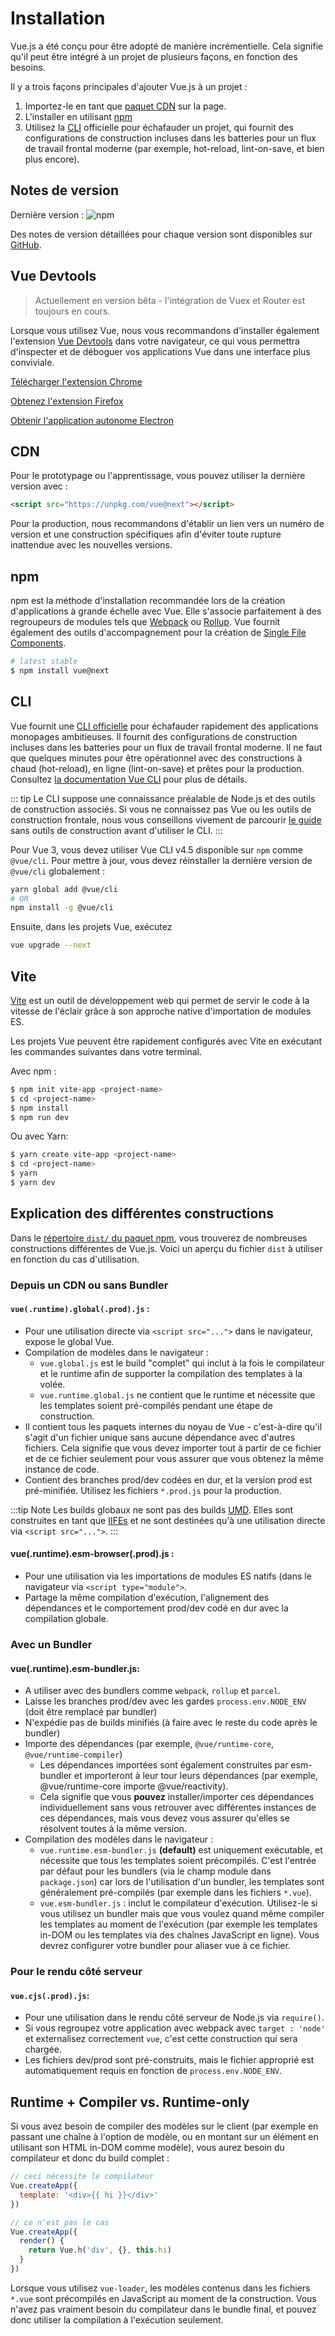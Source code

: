 # Installation

Vue.js a été conçu pour être adopté de manière incrémentielle. Cela signifie qu'il peut être intégré à un projet de plusieurs façons, en fonction des besoins.

Il y a trois façons principales d'ajouter Vue.js à un projet :

1. Importez-le en tant que [paquet CDN](#cdn) sur la page.
2. L'installer en utilisant [npm](#npm)
3. Utilisez la [CLI](#cli) officielle pour échafauder un projet, qui fournit des configurations de construction incluses dans les batteries pour un flux de travail frontal moderne (par exemple, hot-reload, lint-on-save, et bien plus encore).

## Notes de version

Dernière version : ![npm](https://img.shields.io/npm/v/vue/next.svg)

Des notes de version détaillées pour chaque version sont disponibles sur [GitHub](https://github.com/vuejs/vue-next/blob/master/CHANGELOG.md).

## Vue Devtools

> Actuellement en version bêta - l'intégration de Vuex et Router est toujours en cours.

Lorsque vous utilisez Vue, nous vous recommandons d'installer également l'extension [Vue Devtools](https://github.com/vuejs/vue-devtools#vue-devtools) dans votre navigateur, ce qui vous permettra d'inspecter et de déboguer vos applications Vue dans une interface plus conviviale.

[Télécharger l'extension Chrome](https://chrome.google.com/webstore/detail/vuejs-devtools/ljjemllljcmogpfapbkkighbhhppjdbg)

[Obtenez l'extension Firefox](https://addons.mozilla.org/en-US/firefox/addon/vue-js-devtools/)

[Obtenir l'application autonome Electron](https://github.com/vuejs/vue-devtools/blob/dev/packages/shell-electron/README.md)

## CDN

Pour le prototypage ou l'apprentissage, vous pouvez utiliser la dernière version avec :

```html
<script src="https://unpkg.com/vue@next"></script>
```

Pour la production, nous recommandons d'établir un lien vers un numéro de version et une construction spécifiques afin d'éviter toute rupture inattendue avec les nouvelles versions.

## npm

npm est la méthode d'installation recommandée lors de la création d'applications à grande échelle avec Vue. Elle s'associe parfaitement à des regroupeurs de modules tels que [Webpack](https://webpack.js.org/) ou [Rollup](https://rollupjs.org/). Vue fournit également des outils d'accompagnement pour la création de [Single File Components](../guide/single-file-component.html).

```bash
# latest stable
$ npm install vue@next
```

## CLI

Vue fournit une [CLI officielle](https://github.com/vuejs/vue-cli) pour échafauder rapidement des applications monopages ambitieuses. Il fournit des configurations de construction incluses dans les batteries pour un flux de travail frontal moderne. Il ne faut que quelques minutes pour être opérationnel avec des constructions à chaud (hot-reload), en ligne (lint-on-save) et prêtes pour la production. Consultez [la documentation Vue CLI](https://cli.vuejs.org) pour plus de détails.

::: tip
Le CLI suppose une connaissance préalable de Node.js et des outils de construction associés. Si vous ne connaissez pas Vue ou les outils de construction frontale, nous vous conseillons vivement de parcourir [le guide](./introduction.html) sans outils de construction avant d'utiliser le CLI.
:::

Pour Vue 3, vous devez utiliser Vue CLI v4.5 disponible sur `npm` comme `@vue/cli`. Pour mettre à jour, vous devez réinstaller la dernière version de `@vue/cli` globalement :

```bash
yarn global add @vue/cli
# OR
npm install -g @vue/cli
```

Ensuite, dans les projets Vue, exécutez

```bash
vue upgrade --next
```

## Vite

[Vite](https://github.com/vitejs/vite) est un outil de développement web qui permet de servir le code à la vitesse de l'éclair grâce à son approche native d'importation de modules ES.

Les projets Vue peuvent être rapidement configurés avec Vite en exécutant les commandes suivantes dans votre terminal.

Avec npm :

```bash
$ npm init vite-app <project-name>
$ cd <project-name>
$ npm install
$ npm run dev
```

Ou avec Yarn:

```bash
$ yarn create vite-app <project-name>
$ cd <project-name>
$ yarn
$ yarn dev
```

## Explication des différentes constructions

Dans le [répertoire `dist/` du paquet npm](https://cdn.jsdelivr.net/npm/vue@3.0.2/dist/), vous trouverez de nombreuses constructions différentes de Vue.js. Voici un aperçu du fichier `dist` à utiliser en fonction du cas d'utilisation.

### Depuis un CDN ou sans Bundler

#### `vue(.runtime).global(.prod).js` :

- Pour une utilisation directe via `<script src="...">` dans le navigateur, expose le global Vue.
- Compilation de modèles dans le navigateur :
  - `vue.global.js` est le build "complet" qui inclut à la fois le compilateur et le runtime afin de supporter la compilation des templates à la volée.
  - `vue.runtime.global.js` ne contient que le runtime et nécessite que les templates soient pré-compilés pendant une étape de construction.
- Il contient tous les paquets internes du noyau de Vue - c'est-à-dire qu'il s'agit d'un fichier unique sans aucune dépendance avec d'autres fichiers. Cela signifie que vous devez importer tout à partir de ce fichier et de ce fichier seulement pour vous assurer que vous obtenez la même instance de code.
- Contient des branches prod/dev codées en dur, et la version prod est pré-minifiée. Utilisez les fichiers `*.prod.js` pour la production.

:::tip Note
Les builds globaux ne sont pas des builds [UMD](https://github.com/umdjs/umd). Elles sont construites en tant que [IIFEs](https://developer.mozilla.org/en-US/docs/Glossary/IIFE) et ne sont destinées qu'à une utilisation directe via `<script src="...">`.
:::

#### vue(.runtime).esm-browser(.prod).js :

- Pour une utilisation via les importations de modules ES natifs (dans le navigateur via `<script type="module">`.
- Partage la même compilation d'exécution, l'alignement des dépendances et le comportement prod/dev codé en dur avec la compilation globale.

### Avec un Bundler

#### vue(.runtime).esm-bundler.js:

- A utiliser avec des bundlers comme `webpack`, `rollup` et `parcel`.
- Laisse les branches prod/dev avec les gardes `process.env.NODE_ENV` (doit être remplacé par bundler)
- N'expédie pas de builds minifiés (à faire avec le reste du code après le bundler)
- Importe des dépendances (par exemple, `@vue/runtime-core`, `@vue/runtime-compiler`)
  - Les dépendances importées sont également construites par esm-bundler et importeront à leur tour leurs dépendances (par exemple, @vue/runtime-core importe @vue/reactivity).
  - Cela signifie que vous **pouvez** installer/importer ces dépendances individuellement sans vous retrouver avec différentes instances de ces dépendances, mais vous devez vous assurer qu'elles se résolvent toutes à la même version.
- Compilation des modèles dans le navigateur :
  - `vue.runtime.esm-bundler.js` **(default)** est uniquement exécutable, et nécessite que tous les templates soient précompilés. C'est l'entrée par défaut pour les bundlers (via le champ module dans `package.json`) car lors de l'utilisation d'un bundler, les templates sont généralement pré-compilés (par exemple dans les fichiers `*.vue`).
  - `vue.esm-bundler.js` : inclut le compilateur d'exécution. Utilisez-le si vous utilisez un bundler mais que vous voulez quand même compiler les templates au moment de l'exécution (par exemple les templates in-DOM ou les templates via des chaînes JavaScript en ligne). Vous devrez configurer votre bundler pour aliaser vue à ce fichier.

### Pour le rendu côté serveur

#### `vue.cjs(.prod).js`:

- Pour une utilisation dans le rendu côté serveur de Node.js via `require()`.
- Si vous regroupez votre application avec webpack avec `target : 'node'` et externalisez correctement `vue`, c'est cette construction qui sera chargée.
- Les fichiers dev/prod sont pré-construits, mais le fichier approprié est automatiquement requis en fonction de `process.env.NODE_ENV`.

## Runtime + Compiler vs. Runtime-only

Si vous avez besoin de compiler des modèles sur le client (par exemple en passant une chaîne à l'option de modèle, ou en montant sur un élément en utilisant son HTML in-DOM comme modèle), vous aurez besoin du compilateur et donc du build complet :

```js
// ceci nécessite le compilateur
Vue.createApp({
  template: '<div>{{ hi }}</div>'
})

// ce n'est pas le cas
Vue.createApp({
  render() {
    return Vue.h('div', {}, this.hi)
  }
})
```

Lorsque vous utilisez `vue-loader`, les modèles contenus dans les fichiers `*.vue` sont précompilés en JavaScript au moment de la construction. Vous n'avez pas vraiment besoin du compilateur dans le bundle final, et pouvez donc utiliser la compilation à l'exécution seulement.
